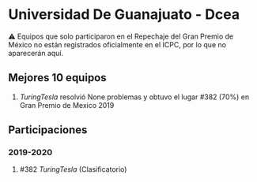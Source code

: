 # Universidad De Guanajuato - Dcea

:warning: Equipos que solo participaron en el Repechaje del Gran Premio de México no están registrados oficialmente en el ICPC, por lo que no aparecerán aquí.

## Mejores 10 equipos

1. _TuringTesla_ resolvió None problemas y obtuvo el lugar #382 (70%) en Gran Premio de Mexico 2019

## Participaciones

### 2019-2020

1. #382 _TuringTesla_ (Clasificatorio)



